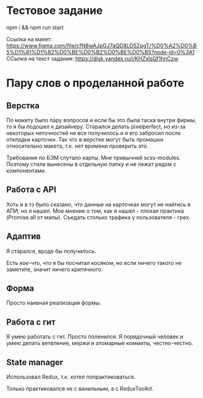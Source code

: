 # Тестовое задание

npm i && npm run start

Ссылка на макет: https://www.figma.com/file/cfN8wAJpGJ7aQD8LD5ZpgT/%D0%A2%D0%B5%D1%81%D1%82%D0%BE%D0%B2%D0%BE%D0%B5?node-id=0%3A1
ССылка на текст задания: https://disk.yandex.ru/i/KHZxlsQf1hnCzw

# Пару слов о проделанной работе

## Верстка

По макету было пару вопросов и если бы это была таска внутри фирмы, то я бы подошел к дизайнеру.
Старался делать pixelperfect, но из-за некоторых неточностей не все получилось и я его забросил после откладки карточки. Так что в верстке могут быть промашки относительно макета, т.к. нет времени проверить это.

Требования по БЭМ спутало карты. Мне привычней scss-modules. Поэтому стили вынесены в отдельную папку и не лежат рядом с компонентами.

## Работа с API

Хоть и в тз было сказано, что данные на карточках могут не найтись в АПИ, но я нашел. Мое мнение о том, как я нашел - плохая практика (Promise.all от мапы). Съедать столько трафика у пользователя - грех.

## Адаптив

Я старался, вроде бы получилось.

Есть кое-что, что я бы посчитал косяком, но если ничего такого не заметите, значит ничего критичного.

## Форма

Просто наивная реализация формы.

## Работа с гит

Я умею работать с гит. Просто поленился. Я порядочный человек и умею делать ветвление, мержи и атомарные коммиты, честно-честно.

## State manager

Использовал Redux, т.к. хотел попрактиковаться.

Только практиковался не с ванильным, а с ReduxToolkit.

